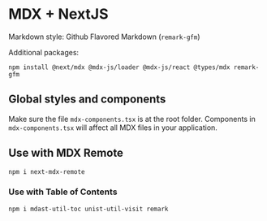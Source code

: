 # MDX + NextJS

Markdown style: Github Flavored Markdown (`remark-gfm`)

Additional packages:

```
npm install @next/mdx @mdx-js/loader @mdx-js/react @types/mdx remark-gfm
```

## Global styles and components

Make sure the file `mdx-components.tsx` is at the root folder. Components in `mdx-components.tsx` will affect all MDX files in your application.

## Use with MDX Remote

```
npm i next-mdx-remote
```

### Use with Table of Contents

```
npm i mdast-util-toc unist-util-visit remark
```
